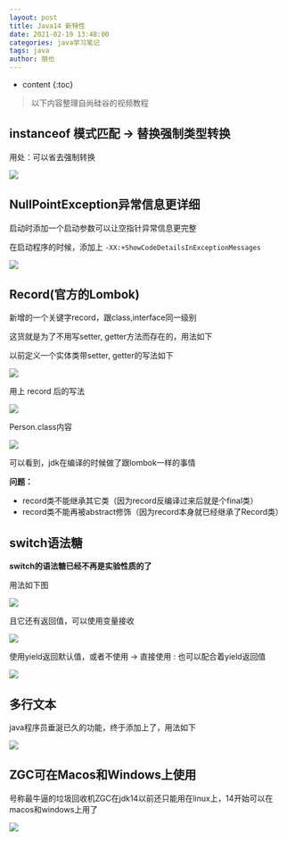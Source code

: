 ```yaml
---
layout: post
title: Java14 新特性
date: 2021-02-19 13:48:00
categories: java学习笔记
tags: java
author: 朋也
---
```


* content
{:toc}

> 以下内容整理自尚硅谷的视频教程

## instanceof 模式匹配 -> 替换强制类型转换

用处：可以省去强制转换

![](/assets/2021-02-19-13-49-38.png)

## NullPointException异常信息更详细

启动时添加一个启动参数可以让空指针异常信息更完整

在启动程序的时候，添加上 `-XX:+ShowCodeDetailsInExceptionMessages`

![](/assets/2021-02-19-13-51-06.png)

## Record(官方的Lombok)

新增的一个关键字record，跟class,interface同一级别

这货就是为了不用写setter, getter方法而存在的，用法如下

以前定义一个实体类带setter, getter的写法如下

![](/assets/2021-02-19-13-53-31.png)

用上 record 后的写法

![](/assets/2021-02-19-13-54-05.png)

Person.class内容

![](/assets/2021-02-19-13-54-33.png)

可以看到，jdk在编译的时候做了跟lombok一样的事情

**问题：**

- record类不能继承其它类（因为record反编译过来后就是个final类）
- record类不能再被abstract修饰（因为record本身就已经继承了Record类）

## switch语法糖

**switch的语法糖已经不再是实验性质的了**

用法如下图

![](/assets/2021-02-19-13-57-30.png)

且它还有返回值，可以使用变量接收

![](/assets/2021-02-19-13-57-53.png)

使用yield返回默认值，或者不使用 -> 直接使用 : 也可以配合着yield返回值

![](/assets/2021-02-19-13-58-23.png)

## 多行文本

java程序员垂涎已久的功能，终于添加上了，用法如下

![](/assets/2021-02-19-13-59-40.png)

## ZGC可在Macos和Windows上使用

号称最牛逼的垃圾回收机ZGC在jdk14以前还只能用在linux上，14开始可以在macos和windows上用了

![](/assets/2021-02-19-14-01-46.png)
